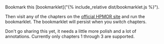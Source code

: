 Bookmark this [bookmarklet]("{% include_relative dist/bookmarklet.js %}").

Then visit any of the chapters on the [official HPMOR site](http://www.hpmor.com/chapter/1) and run the bookmarklet.  The bookmarklet will persist when you switch chapters.

Don't go sharing this yet, it needs a little more polish and a lot of annotations.  Currently only chapters 1 through 3 are supported.
